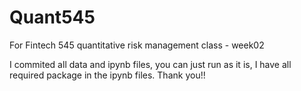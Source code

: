 # Quant545
For Fintech 545 quantitative risk management class - week02

I commited all data and ipynb files, you can just run as it is, I have all required package in the ipynb files.
Thank you!!

